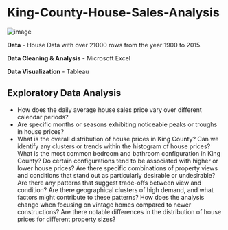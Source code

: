 # King-County-House-Sales-Analysis


![image](https://github.com/calfav/King-County-House-Sales-Analysis-Tableau/blob/main/KING%20COUNTY%2C%20WAHINGTON%20SALES%20DASHBOARD.JPG)


**Data** - House Data with over 21000 rows from the year 1900 to 2015.

**Data Cleaning & Analysis** - Microsoft Excel

**Data Visualization** - Tableau

## Exploratory Data Analysis

-  How does the daily average house sales price vary over different calendar periods?
-  Are specific months or seasons exhibiting noticeable peaks or troughs in house prices?
-  What is the overall distribution of house prices in King County?
Can we identify any clusters or trends within the histogram of house prices?
What is the most common bedroom and bathroom configuration in King County?
Do certain configurations tend to be associated with higher or lower house prices?
Are there specific combinations of property views and conditions that stand out as particularly desirable or undesirable?
Are there any patterns that suggest trade-offs between view and condition?
Are there geographical clusters of high demand, and what factors might contribute to these patterns?
How does the analysis change when focusing on vintage homes compared to newer constructions?
Are there notable differences in the distribution of house prices for different property sizes?


